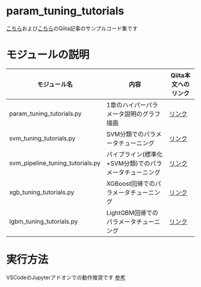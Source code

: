 # param_tuning_tutorials
[こちら](https://qiita.com/c60evaporator/items/ca7eb70e1508d2ba5359)および[こちら]()のQiita記事のサンプルコード集です

# モジュールの説明
|モジュール名|内容|Qiita本文へのリンク|
|---|---|---|
|param_tuning_tutorials.py|1章のハイパーパラメータ説明のグラフ描画|[リンク](https://qiita.com/c60evaporator/items/ca7eb70e1508d2ba5359#1-2-%E8%83%8C%E6%99%AF-%E6%A9%9F%E6%A2%B0%E5%AD%A6%E7%BF%92%E3%81%AE%E8%A4%87%E9%9B%91%E5%8C%96)|
|svm_tuning_tutorials.py|SVM分類でのパラメータチューニング|[リンク](https://qiita.com/c60evaporator/items/ca7eb70e1508d2ba5359#31-%E3%82%B5%E3%83%9D%E3%83%BC%E3%83%88%E3%83%99%E3%82%AF%E3%82%BF%E3%83%BC%E3%83%9E%E3%82%B7%E3%83%B3%E5%88%86%E9%A1%9E)|
|svm_pipeline_tuning_tutorials.py|パイプライン(標準化+SVM分類)でのパラメータチューニング|[リンク](https://qiita.com/c60evaporator/items/ca7eb70e1508d2ba5359#32-%E3%83%91%E3%82%A4%E3%83%97%E3%83%A9%E3%82%A4%E3%83%B3%E5%87%A6%E7%90%86%E6%A8%99%E6%BA%96%E5%8C%96svm%E3%81%AB%E3%82%88%E3%82%8B%E5%88%86%E9%A1%9E)|
|xgb_tuning_tutorials.py|XGBoost回帰でのパラメータチューニング|[リンク]()|
|lgbm_tuning_tutorials.py|LightGBM回帰でのパラメータチューニング|[リンク]()|

# 実行方法
VSCodeのJupyterアドオンでの動作推奨です
[参考](https://qiita.com/komiya_____/items/547ae8b5a9b031f18b59)

